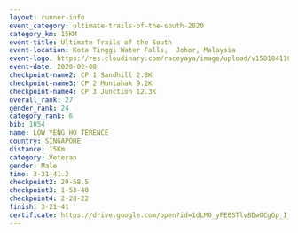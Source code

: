 ```yaml
--- 
layout: runner-info 
event_category: ultimate-trails-of-the-south-2020 
category_km: 15KM 
event-title: Ultimate Trails of the South 
event-location: Kota Tinggi Water Falls,  Johor, Malaysia 
event-logo: https://res.cloudinary.com/raceyaya/image/upload/v1581841103/logo/2020/ultimate-trails-2020_i93dfj.jpg 
event-date: 2020-02-08 
checkpoint-name2: CP 1 Sandhill 2.8K 
checkpoint-name3: CP 2 Muntahak 9.2K 
checkpoint-name4: CP 3 Junction 12.3K 
overall_rank: 27
gender_rank: 24
category_rank: 6
bib: 1054
name: LOW YENG HO TERENCE
country: SINGAPORE
distance: 15Km
category: Veteran
gender: Male
time: 3-21-41.2
checkpoint2: 29-58.5
checkpoint3: 1-53-40
checkpoint4: 2-28-22
finish: 3-21-41
certificate: https://drive.google.com/open?id=1dLM0_yFE0STlv8DwOCgGp_I_lS07qsqG
--- 
```

